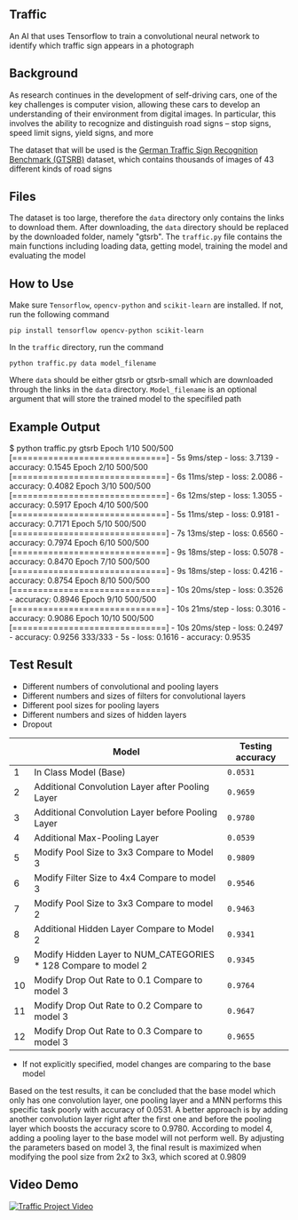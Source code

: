 ## Traffic

An AI that uses Tensorflow to train a convolutional neural network to identify which traffic sign appears in a photograph

## Background

As research continues in the development of self-driving cars, one of the key challenges is computer vision, allowing these cars to develop an understanding of their environment from digital images. In particular, this involves the ability to recognize and distinguish road signs – stop signs, speed limit signs, yield signs, and more

The dataset that will be used is the [German Traffic Sign Recognition Benchmark (GTSRB)](https://benchmark.ini.rub.de/?section=gtsrb&subsection=news) dataset, which contains thousands of images of 43 different kinds of road signs

## Files

The dataset is too large, therefore the `data` directory only contains the links to download them. After downloading, the `data` directory should be replaced by the downloaded folder, namely "gtsrb". The `traffic.py` file contains the main functions including loading data, getting model, training the model and evaluating the model

## How to Use

Make sure `Tensorflow`, `opencv-python` and `scikit-learn` are installed. If not, run the following command

`pip install tensorflow opencv-python scikit-learn`

In the `traffic` directory, run the command

`python traffic.py data model_filename`

Where `data` should be either gtsrb or gtsrb-small which are downloaded through the links in the `data` directory. `Model_filename` is an optional argument that will store the trained model to the specifiled path

## Example Output

$ python traffic.py gtsrb Epoch 1/10 500/500 \[==============================\] - 5s 9ms/step - loss: 3.7139 - accuracy: 0.1545 Epoch 2/10 500/500 \[==============================\] - 6s 11ms/step - loss: 2.0086 - accuracy: 0.4082 Epoch 3/10 500/500 \[==============================\] - 6s 12ms/step - loss: 1.3055 - accuracy: 0.5917 Epoch 4/10 500/500 \[==============================\] - 5s 11ms/step - loss: 0.9181 - accuracy: 0.7171 Epoch 5/10 500/500 \[==============================\] - 7s 13ms/step - loss: 0.6560 - accuracy: 0.7974 Epoch 6/10 500/500 \[==============================\] - 9s 18ms/step - loss: 0.5078 - accuracy: 0.8470 Epoch 7/10 500/500 \[==============================\] - 9s 18ms/step - loss: 0.4216 - accuracy: 0.8754 Epoch 8/10 500/500 \[==============================\] - 10s 20ms/step - loss: 0.3526 - accuracy: 0.8946 Epoch 9/10 500/500 \[==============================\] - 10s 21ms/step - loss: 0.3016 - accuracy: 0.9086 Epoch 10/10 500/500 \[==============================\] - 10s 20ms/step - loss: 0.2497 - accuracy: 0.9256 333/333 - 5s - loss: 0.1616 - accuracy: 0.9535

## Test Result

*   Different numbers of convolutional and pooling layers
*   Different numbers and sizes of filters for convolutional layers
*   Different pool sizes for pooling layers
*   Different numbers and sizes of hidden layers
*   Dropout

|   | Model | Testing accuracy |
| --- | --- | --- |
| 1 | In Class Model (Base) | `0.0531` |
| 2 | Additional Convolution Layer after Pooling Layer | `0.9659` |
| 3 | Additional Convolution Layer before Pooling Layer | `0.9780` |
| 4 | Additional Max-Pooling Layer | `0.0539` |
| 5 | Modify Pool Size to 3x3 Compare to Model 3 | `0.9809` |
| 6 | Modify Filter Size to 4x4 Compare to model 3 | `0.9546` |
| 7 | Modify Pool Size to 3x3 Compare to model 2 | `0.9463` |
| 8 | Additional Hidden Layer Compare to Model 2 | `0.9341` |
| 9 | Modify Hidden Layer to NUM\_CATEGORIES \* 128 Compare to model 2 | `0.9345` |
| 10 | Modify Drop Out Rate to 0.1 Compare to model 3 | `0.9764` |
| 11 | Modify Drop Out Rate to 0.2 Compare to model 3 | `0.9647` |
| 12 | Modify Drop Out Rate to 0.3 Compare to model 3 | `0.9655` |

*   If not explicitly specified, model changes are comparing to the base model

Based on the test results, it can be concluded that the base model which only has one convolution layer, one pooling layer and a MNN performs this specific task poorly with accuracy of 0.0531. A better approach is by adding another convolution layer right after the first one and before the pooling layer which boosts the accuracy score to 0.9780. According to model 4, adding a pooling layer to the base model will not perform well. By adjusting the parameters based on model 3, the final result is maximized when modifying the pool size from 2x2 to 3x3, which scored at 0.9809

## Video Demo

[![Traffic Project Video](https://camo.githubusercontent.com/1c02ea54655627a810743cf1275ee0fca60275425daa78e81a80cf22f93d5c8e/68747470733a2f2f696d672e796f75747562652e636f6d2f76692f4948784859317a745631632f302e6a7067)](https://youtu.be/IHxHY1ztV1c)
